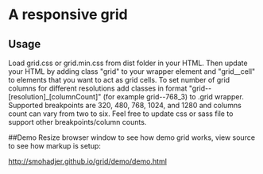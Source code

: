 A responsive grid
====

## Usage
Load grid.css or grid.min.css from dist folder in your HTML. Then update your HTML by adding class "grid" to your wrapper element and "grid__cell" to elements that you want to act as grid cells. To set number of grid columns for different resolutions add classes in format "grid--[resolution]_[columnCount]" (for example grid--768_3) to .grid wrapper. Supported breakpoints are 320, 480, 768, 1024, and 1280 and columns count can vary from two to six. Feel free to update css or sass file to support other breakpoints/column counts.

##Demo
Resize browser window to see how demo grid works, view source to see how markup is setup:

http://smohadjer.github.io/grid/demo/demo.html
